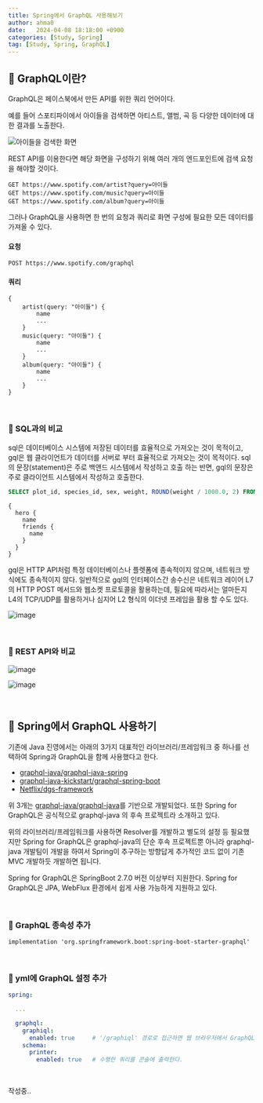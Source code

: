 ```yaml
---
title: Spring에서 GraphQL 사용해보기
author: ahma0
date:   2024-04-08 18:18:00 +0900
categories: [Study, Spring]
tag: [Study, Spring, GraphQL]
---
```


## 🤔 GraphQL이란?

GraphQL은 페이스북에서 만든 API를 위한 쿼리 언어이다.

예를 들어 스포티파이에서 아이들을 검색하면 아티스트, 앨범, 곡 등 다양한 데이터에 대한 결과를 노출한다.

![아이들을 검색한 화면](https://github.com/ahma0/ahma0.github.io/assets/84761609/38677289-4cf1-48df-89d2-affaeb267f32)

REST API를 이용한다면 해당 화면을 구성하기 위해 여러 개의 엔드포인트에 검색 요청을 해야할 것이다.

```
GET https://www.spotify.com/artist?query=아이들
GET https://www.spotify.com/music?query=아이들
GET https://www.spotify.com/album?query=아이들
```

그러나 GraphQL을 사용하면 한 번의 요청과 쿼리로 화면 구성에 필요한 모든 데이터를 가져올 수 있다.

#### 요청 

```
POST https://www.spotify.com/graphql
```

#### 쿼리

```
{
	artist(query: "아이들") { 
    	name
        ...
    }
    music(query: "아이들") {
		name
        ...
    }
    album(query: "아이들") {
    	name
        ...
    }
}
```

<br>

### 📌 SQL과의 비교

sql은 데이터베이스 시스템에 저장된 데이터를 효율적으로 가져오는 것이 목적이고, gql은 웹 클라이언트가 데이터를 서버로 부터 효율적으로 가져오는 것이 목적이다. sql의 문장(statement)은 주로 백앤드 시스템에서 작성하고 호출 하는 반면, gql의 문장은 주로 클라이언트 시스템에서 작성하고 호출한다.

```sql
SELECT plot_id, species_id, sex, weight, ROUND(weight / 1000.0, 2) FROM surveys;
```

```gql
{
  hero {
    name
    friends {
      name
    }
  }
}
```
gql은 HTTP API처럼 특정 데이터베이스나 플렛폼에 종속적이지 않으며, 네트워크 방식에도 종속적이지 않다. 일반적으로 gql의 인터페이스간 송수신은 네트워크 레이어 L7의 HTTP POST 메서드와 웹소켓 프로토콜을 활용하는데, 필요에 따라서는 얼마든지 L4의 TCP/UDP를 활용하거나 심지어 L2 형식의 이더넷 프레임을 활용 할 수도 있다.

![image](https://github.com/ahma0/ahma0.github.io/assets/84761609/bca2d3b8-33e1-4473-9f3b-40afe0d7dcda)

<br>

### 📌 REST API와 비교

![image](https://github.com/ahma0/ahma0.github.io/assets/84761609/76e0d011-ffb2-4956-99a1-0fca15b8ecb8)

![image](https://github.com/ahma0/ahma0.github.io/assets/84761609/12efc3af-2372-4daf-bc05-8931046f5176)

<br>

## 🥝 Spring에서 GraphQL 사용하기

기존에 Java 진영에서는 아래의 3가지 대표적인 라이브러리/프레임워크 중 하나를 선택하여 Spring과 GraphQL을 함께 사용했다고 한다.

- [graphql-java/graphql-java-spring](https://github.com/graphql-java/graphql-java-spring)
- [graphql-java-kickstart/graphql-spring-boot](https://github.com/graphql-java-kickstart/graphql-spring-boot)
- [Netflix/dgs-framework](https://github.com/Netflix/dgs-framework)

위 3개는 [graphql-java/graphql-java](https://github.com/graphql-java/graphql-java)를 기반으로 개발되었다. 또한 Spring for GraphQL은 공식적으로 graphql-java 의 후속 프로젝트라 소개하고 있다.

위의 라이브러리/프레임워크를 사용하면 Resolver를 개발하고 별도의 설정 등 필요했지만
Spring for GraphQL은 graphql-java의 단순 후속 프로젝트뿐 아니라 graphql-java 개발팀이 개발을 하여서 Spring이 추구하는 방향답게 추가적인 코드 없이 기존 MVC 개발하듯 개발하면 됩니다.

Spring for GraphQL은 SpringBoot 2.7.0 버전 이상부터 지원한다. Spring for GraphQL은 JPA, WebFlux 환경에서 쉽게 사용 가능하게 지원하고 있다.

<br>

### 📌 GraphQL 종속성 추가

```
implementation 'org.springframework.boot:spring-boot-starter-graphql'
```

<br>

### 📌 yml에 GraphQL 설정 추가

```yml
spring:

  ...

  graphql:
    graphiql:
      enabled: true     # '/graphiql' 경로로 접근하면 웹 브라우저에서 GraphQL API를 테스트 할 수 있다.
    schema:
      printer:
        enabled: true   # 수행한 쿼리를 콘솔에 출력한다.
```

<br>

작성중..

